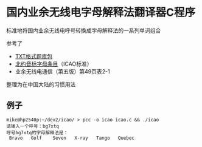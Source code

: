 # 国内业余无线电字母解释法翻译器C程序

标准地将国内业余无线电呼号转换成字母解释法的一系列单词组合

参考了

* [TXT格式题库包](http://114.115.246.55:8091/CRAC/userfiles/file/exam/download/2021-09-24/TXT%E9%A2%98%E5%BA%93%E5%8C%85(v20210924).zip)
* [北约音标字母条目](https://zh.wikipedia.org/wiki/%E5%8C%97%E7%BA%A6%E9%9F%B3%E6%A0%87%E5%AD%97%E6%AF%8D)（ICAO标准）
* 业余无线电通信（第五版）第49页表2-1

整理为在中国大陆的习惯用法

## 例子

```
mike@hp2540p:~/dev2/icao/ > pcc -o icao icao.c && ./icao
请输入一个呼号：bg7xtq
呼号bg7xtq的字母解释法是：
 Bravo   Golf    Seven   X-ray   Tango   Quebec
```
